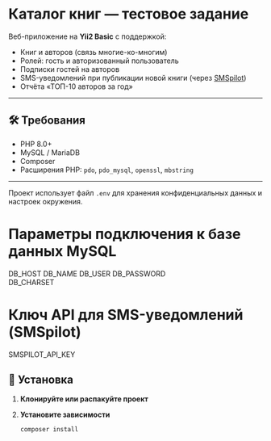 # Каталог книг — тестовое задание

Веб-приложение на **Yii2 Basic** с поддержкой:
- Книг и авторов (связь многие-ко-многим)
- Ролей: гость и авторизованный пользователь
- Подписки гостей на авторов
- SMS-уведомлений при публикации новой книги (через [SMSpilot](https://smspilot.ru/))
- Отчёта «ТОП-10 авторов за год»

---

## 🛠 Требования

- PHP 8.0+
- MySQL / MariaDB
- Composer
- Расширения PHP: `pdo`, `pdo_mysql`, `openssl`, `mbstring`

---

Проект использует файл `.env` для хранения конфиденциальных данных и настроек окружения.

# Параметры подключения к базе данных MySQL
DB_HOST
DB_NAME
DB_USER
DB_PASSWORD       
DB_CHARSET
# Ключ API для SMS-уведомлений (SMSpilot)
SMSPILOT_API_KEY

## 🚀 Установка

1. **Клонируйте или распакуйте проект**

2. **Установите зависимости**
   ```bash
   composer install
